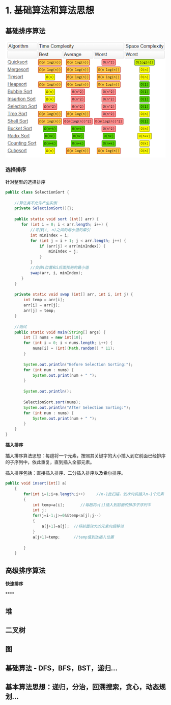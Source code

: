 # 1. 基础算法和算法思想

## 基础排序算法

![](../.gitbook/assets/image%20%2829%29.png)

### 选择排序

针对整型的选择排序

```java
public class SelectionSort {

    //算法类不允许产生实例
    private SelectionSort(){};

    public static void sort (int[] arr) {
       for (int i = 0; i < arr.length; i++) {
           //寻找[i, n)之间的最小值的索引
           int minIndex = i;
           for (int j = i + 1; j < arr.length; j++) {
               if (arr[j] < arr[minIndex]) {
                   minIndex = j;
               }
           }
           //交换i位置和i后面找到的最小值
           swap(arr, i, minIndex);
       }
    }

    private static void swap (int[] arr, int i, int j) {
        int temp = arr[i];
        arr[i] = arr[j];
        arr[j] = temp;
    }

    //测试
    public static void main(String[] args) {
        int [] nums = new int[10];
        for (int i = 0; i < nums.length; i++) {
            nums[i] = (int)(Math.random() * 11);
        }

        System.out.println("Before Selection Sorting:");
        for (int num : nums) {
            System.out.print(num + " ");
        }

        System.out.println();

        SelectionSort.sort(nums);
        System.out.println("After Selection Sorting:");
        for (int num : nums) {
            System.out.print(num + " ");
        }
    }
}
```





**插入排序**

插入排序算法思想：每趟将一个元素，按照其关键字的大小插入到它前面已经排序的子序列中，依此重复，直到插入全部元素。

插入排序包括：直接插入排序、二分插入排序以及希尔排序。

```java
public void insert(int[] a)
	{
		for(int i=1;i<a.length;i++)     //n-1此扫描，依次向前插入n-1个元素
		{
			int temp=a[i];       //每趟将a[i]插入到前面的排序子序列中
			int j;
			for(j=i-1;j>=0&&temp<a[j];j--)
			{
				a[j+1]=a[j];  //将前面较大的元素向后移动 
			}
			a[j+1]=temp;      //temp值到达插入位置
			
		}
	}

```

## 高级排序算法

**快速排序**

\*\*\*\*

## 堆

## 二叉树

## 图

## 基础算法 - DFS，BFS，BST，递归...

## 基本算法思想：递归，分治，回溯搜索，贪心，动态规划...



